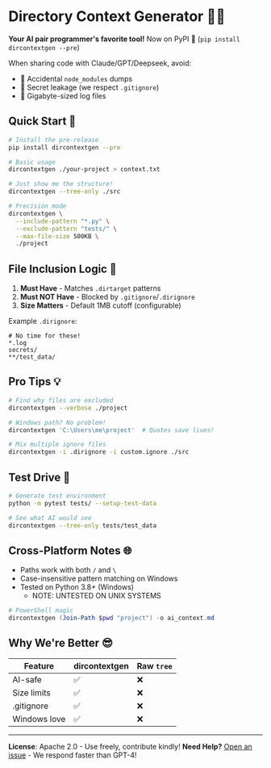 # Directory Context Generator 🌳📂

**Your AI pair programmer's favorite tool!**
Now on PyPI 🎉 (`pip install dircontextgen --pre`)

When sharing code with Claude/GPT/Deepseek, avoid:

- 🚫 Accidental `node_modules` dumps
- 🚫 Secret leakage (we respect `.gitignore`)
- 🚫 Gigabyte-sized log files

## Quick Start 🚀

```bash
# Install the pre-release
pip install dircontextgen --pre

# Basic usage
dircontextgen ./your-project > context.txt

# Just show me the structure!
dircontextgen --tree-only ./src

# Precision mode
dircontextgen \
  --include-pattern "*.py" \
  --exclude-pattern "tests/" \
  --max-file-size 500KB \
  ./project
```

## File Inclusion Logic 🧠

1. **Must Have** - Matches `.dirtarget` patterns
2. **Must NOT Have** - Blocked by `.gitignore`/`.dirignore`
3. **Size Matters** - Default 1MB cutoff (configurable)

Example `.dirignore`:

```text
# No time for these!
*.log
secrets/
**/test_data/
```

## Pro Tips 💡

```bash
# Find why files are excluded
dircontextgen --verbose ./project

# Windows path? No problem!
dircontextgen 'C:\Users\me\project'  # Quotes save lives!

# Mix multiple ignore files
dircontextgen -i .dirignore -i custom.ignore ./src
```

## Test Drive 🧪

```bash
# Generate test environment
python -m pytest tests/ --setup-test-data

# See what AI would see
dircontextgen --tree-only tests/test_data
```

## Cross-Platform Notes 🌐

- Paths work with both `/` and `\`
- Case-insensitive pattern matching on Windows
- Tested on Python 3.8+ (Windows)
  - NOTE: UNTESTED ON UNIX SYSTEMS

```powershell
# PowerShell magic
dircontextgen (Join-Path $pwd "project") -o ai_context.md
```

## Why We're Better 😎

| Feature      | dircontextgen | Raw `tree` |
| ------------ | ------------- | ------------ |
| AI-safe      | ✅            | ❌           |
| Size limits  | ✅            | ❌           |
| .gitignore   | ✅            | ❌           |
| Windows love | ✅            | ❌           |

---

**License**: Apache 2.0 - Use freely, contribute kindly!
**Need Help?** [Open an issue](https://github.com/yourusername/dircontextgen/issues) - We respond faster than GPT-4!
